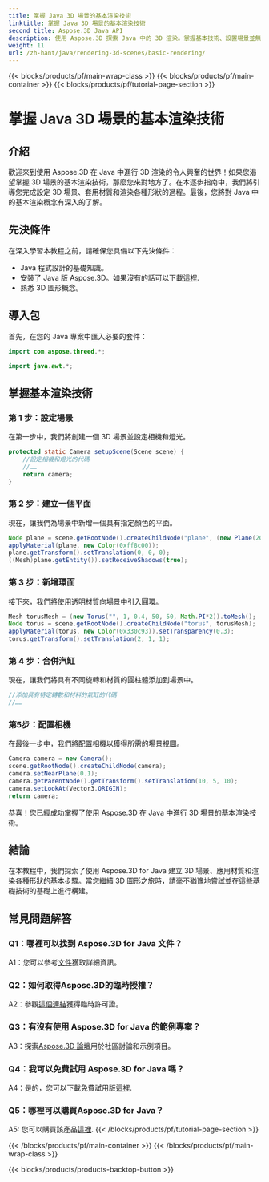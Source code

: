 ```yaml
---
title: 掌握 Java 3D 場景的基本渲染技術
linktitle: 掌握 Java 3D 場景的基本渲染技術
second_title: Aspose.3D Java API
description: 使用 Aspose.3D 探索 Java 中的 3D 渲染。掌握基本技術、設置場景並無縫渲染形狀。提升您在 3D 圖形方面的 Java 程式設計技能。
weight: 11
url: /zh-hant/java/rendering-3d-scenes/basic-rendering/
---
```


{{< blocks/products/pf/main-wrap-class >}}
{{< blocks/products/pf/main-container >}}
{{< blocks/products/pf/tutorial-page-section >}}

# 掌握 Java 3D 場景的基本渲染技術

## 介紹

歡迎來到使用 Aspose.3D 在 Java 中進行 3D 渲染的令人興奮的世界！如果您渴望掌握 3D 場景的基本渲染技術，那麼您來對地方了。在本逐步指南中，我們將引導您完成設定 3D 場景、套用材質和渲染各種形狀的過程。最後，您將對 Java 中的基本渲染概念有深入的了解。

## 先決條件

在深入學習本教程之前，請確保您具備以下先決條件：

- Java 程式設計的基礎知識。
- 安裝了 Java 版 Aspose.3D。如果沒有的話可以下載[這裡](https://releases.aspose.com/3d/java/).
- 熟悉 3D 圖形概念。

## 導入包

首先，在您的 Java 專案中匯入必要的套件：

```java
import com.aspose.threed.*;

import java.awt.*;
```

## 掌握基本渲染技術

### 第 1 步：設定場景

在第一步中，我們將創建一個 3D 場景並設定相機和燈光。

```java
protected static Camera setupScene(Scene scene) {
    //設定相機和燈光的代碼
    //……
    return camera;
}
```

### 第 2 步：建立一個平面

現在，讓我們為場景中新增一個具有指定顏色的平面。

```java
Node plane = scene.getRootNode().createChildNode("plane", (new Plane(20, 20)).toMesh());
applyMaterial(plane, new Color(0xff8c00));
plane.getTransform().setTranslation(0, 0, 0);
((Mesh)plane.getEntity()).setReceiveShadows(true);
```

### 第 3 步：新增環面

接下來，我們將使用透明材質向場景中引入圓環。

```java
Mesh torusMesh = (new Torus("", 1, 0.4, 50, 50, Math.PI*2)).toMesh();
Node torus = scene.getRootNode().createChildNode("torus", torusMesh);
applyMaterial(torus, new Color(0x330c93)).setTransparency(0.3);
torus.getTransform().setTranslation(2, 1, 1);
```

### 第 4 步：合併汽缸

現在，讓我們將具有不同旋轉和材質的圓柱體添加到場景中。

```java
//添加具有特定轉數和材料的氣缸的代碼
//……
```

### 第5步：配置相機

在最後一步中，我們將配置相機以獲得所需的場景視圖。

```java
Camera camera = new Camera();
scene.getRootNode().createChildNode(camera);
camera.setNearPlane(0.1);
camera.getParentNode().getTransform().setTranslation(10, 5, 10);
camera.setLookAt(Vector3.ORIGIN);
return camera;
```

恭喜！您已經成功掌握了使用 Aspose.3D 在 Java 中進行 3D 場景的基本渲染技術。

## 結論

在本教程中，我們探索了使用 Aspose.3D for Java 建立 3D 場景、應用材質和渲染各種形狀的基本步驟。當您繼續 3D 圖形之旅時，請毫不猶豫地嘗試並在這些基礎技術的基礎上進行構建。

## 常見問題解答

### Q1：哪裡可以找到 Aspose.3D for Java 文件？

 A1：您可以參考[文件](https://reference.aspose.com/3d/java/)獲取詳細資訊。

### Q2：如何取得Aspose.3D的臨時授權？

 A2：參觀[這個連結](https://purchase.aspose.com/temporary-license/)獲得臨時許可證。

### Q3：有沒有使用 Aspose.3D for Java 的範例專案？

 A3：探索[Aspose.3D 論壇](https://forum.aspose.com/c/3d/18)用於社區討論和示例項目。

### Q4：我可以免費試用 Aspose.3D for Java 嗎？

 A4：是的，您可以下載免費試用版[這裡](https://releases.aspose.com/).

### Q5：哪裡可以購買Aspose.3D for Java？

A5: 您可以購買該產品[這裡](https://purchase.aspose.com/buy).
{{< /blocks/products/pf/tutorial-page-section >}}

{{< /blocks/products/pf/main-container >}}
{{< /blocks/products/pf/main-wrap-class >}}

{{< blocks/products/products-backtop-button >}}
